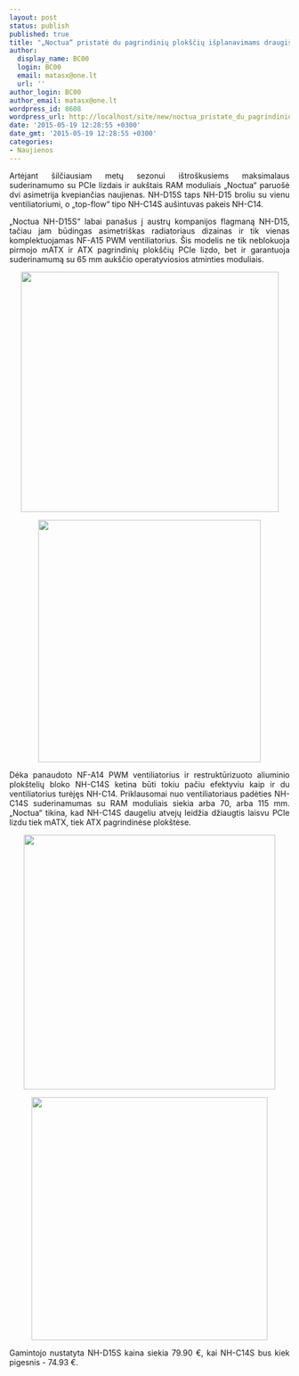 ```yaml
---
layout: post
status: publish
published: true
title: "„Noctua“ pristatė du pagrindinių plokščių išplanavimams draugiškus aušintuvus"
author:
  display_name: BC00
  login: BC00
  email: matasx@one.lt
  url: ''
author_login: BC00
author_email: matasx@one.lt
wordpress_id: 8608
wordpress_url: http://localhost/site/new/noctua_pristate_du_pagrindiniu_ploksciu_isplanavimams_draugiskus_ausintuvus/
date: '2015-05-19 12:28:55 +0300'
date_gmt: '2015-05-19 12:28:55 +0300'
categories:
- Naujienos
---
```

<p style="text-align: justify;">
	Artėjant &scaron;ilčiausiam metų sezonui i&scaron;tro&scaron;kusiems maksimalaus suderinamumo su PCIe lizdais ir auk&scaron;tais RAM moduliais &bdquo;Noctua&ldquo; paruo&scaron;ė dvi asimetrija kvepiančias naujienas. NH-D15S taps NH-D15 broliu su vienu ventiliatoriumi, o &bdquo;top-flow&ldquo; tipo NH-C14S au&scaron;intuvas pakeis NH-C14.</p>
<p style="text-align: justify;">
	&bdquo;Noctua NH-D15S&ldquo; labai pana&scaron;us į austrų kompanijos flagmaną NH-D15, tačiau jam būdingas asimetri&scaron;kas radiatoriaus dizainas ir tik vienas komplektuojamas NF-A15 PWM ventiliatorius. &Scaron;is modelis ne tik neblokuoja pirmojo mATX ir ATX pagrindinių plok&scaron;čių PCIe lizdo, bet ir garantuoja suderinamumą su 65 mm auk&scaron;čio operatyviosios atminties moduliais.</p>
<p style="text-align: center;">
	<img alt="" src="http://technews.lt/userfiles/NH-D15S.jpg" style="width: 463px; height: 431px;" /></p>
<p style="text-align: center;">
	<img alt="" src="http://technews.lt/userfiles/NH-D15S(2).jpg" style="width: 400px; height: 435px;" /></p>
<p style="text-align: justify;">
	Dėka panaudoto NF-A14 PWM ventiliatorius ir restruktūrizuoto aliuminio plok&scaron;telių bloko NH-C14S ketina būti tokiu pačiu efektyviu kaip ir du ventiliatorius turėjęs NH-C14. Priklausomai nuo ventiliatoriaus padėties NH-C14S suderinamumas su RAM moduliais siekia arba 70, arba 115 mm. &bdquo;Noctua&ldquo; tikina, kad NH-C14S daugeliu atvejų leidžia džiaugtis laisvu PCIe lizdu tiek mATX, tiek ATX pagrindinėse plok&scaron;tėse.</p>
<p style="text-align: center;">
	<img alt="" src="http://technews.lt/userfiles/NH-C14S.jpg" style="width: 452px; height: 457px;" /></p>
<p style="text-align: center;">
	<img alt="" src="http://technews.lt/userfiles/NH-C14S(2).jpg" style="width: 424px; height: 436px;" /></p>
<p style="text-align: justify;">
	Gamintojo nustatyta NH-D15S kaina siekia 79.90 &euro;, kai NH-C14S bus kiek pigesnis - 74.93 &euro;.</p>
